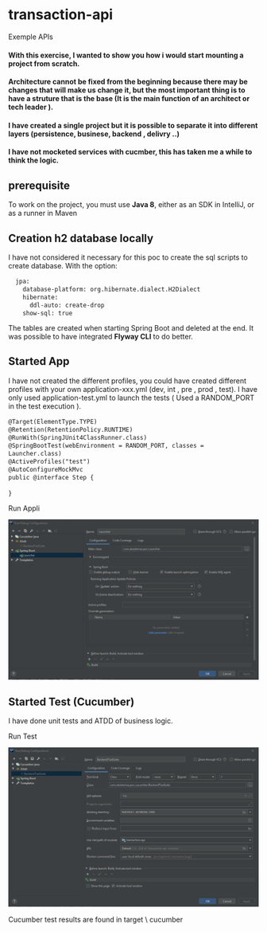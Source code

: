 # transaction-api
Exemple APIs


#### With this exercise, I wanted to show you how i would start mounting a project from scratch.

#### Architecture cannot be fixed from the beginning because there may be changes that will make us change it, but the most important thing is to have a struture that is the base (It is the main function of an architect or tech leader ).

#### I have created a single project but it is possible to separate it into different layers (persistence, businese, backend , delivry ..)

#### I have not mocketed services with cucmber, this has taken me a while to think the logic.


**prerequisite**
--
To work on the project, you must use **Java 8**, either as an SDK in IntelliJ, or as a runner in Maven

**Creation h2 database locally**
--
I have not considered it necessary for this poc to create the sql scripts to create database.
With the option: 
 
      jpa:
        database-platform: org.hibernate.dialect.H2Dialect
        hibernate:
          ddl-auto: create-drop
        show-sql: true
 
The tables are created when starting Spring Boot and deleted at the end.
It was possible to have integrated **Flyway CLI** to do better.

**Started App**
--
I have not created the different profiles, you could have created different profiles with your own application-xxx.yml (dev, int , pre , prod , test).
I have only used application-test.yml to launch the tests ( Used a RANDOM_PORT in the test execution ).

    @Target(ElementType.TYPE)
    @Retention(RetentionPolicy.RUNTIME)
    @RunWith(SpringJUnit4ClassRunner.class)
    @SpringBootTest(webEnvironment = RANDOM_PORT, classes = Launcher.class)
    @ActiveProfiles("test")
    @AutoConfigureMockMvc
    public @interface Step {
    
    }
    
Run Appli

![run_appli](run_appli.png)
    


**Started Test (Cucumber)**
--
I have done unit tests and ATDD  of business logic.

Run Test

![run_test](run_test.png)


Cucumber test results are found in target \ cucumber
